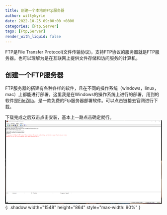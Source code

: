 ```yaml
---
title: 创建一个本地的Ftp服务器
author: wittykyrie
date: 2022-10-25 09:00:00 +0800
categories: [Ftp,Server]
tags: [Ftp,Server]
render_with_liquid: false
---
```


FTP是File Transfer Protocol(文件传输协议)，支持FTP协议的服务器就是FTP服务器。也可以理解为是在互联网上提供文件存储和访问服务的计算机。

## 创建一个FTP服务器

FTP服务器的搭建有各种各样的软件，且在不同的操作系统（windows，linux，mac）上都能进行部署，这里我是在Windows的操作系统上进行的部署，用到的软件是[FileZilla](https://www.filezilla.cn/)，是一款免费的Ftp服务器部署软件。可以点击链接去官网进行下载。

下载完成之后双击点击安装，基本上一路点击确定就行。
![FilleZilla服务器界面](/assets/2022-10-25-Assets/ftpServer.jpg){: .shadow width="1548" height="864" style="max-width: 90%" }

